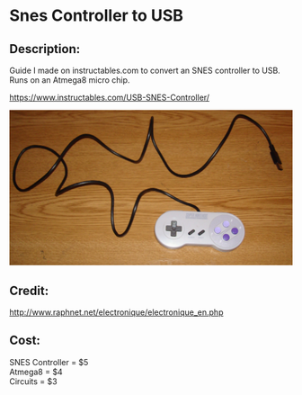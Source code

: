 # Snes Controller to USB

Description:  
------------------------------------  
Guide I made on instructables.com to convert an SNES controller to USB.  
Runs on an Atmega8 micro chip.  

https://www.instructables.com/USB-SNES-Controller/  

![Screenshot](https://github.com/timeblade0/snes_controller_to_usb/blob/main/5.JPG)

Credit:  
------------------------------------  
http://www.raphnet.net/electronique/electronique_en.php  

Cost:  
------------------  
SNES Controller = $5  
Atmega8 =  $4  
Circuits = $3  
